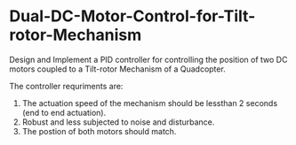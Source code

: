 # Dual-DC-Motor-Control-for-Tilt-rotor-Mechanism
Design and Implement a PID controller for controlling the position of two DC motors coupled to a Tilt-rotor Mechanism of a Quadcopter.

The controller requriments are:
1. The actuation speed of the mechanism should be lessthan 2 seconds (end to end actuation).
2. Robust and less subjected to noise and disturbance.
3. The  postion of both motors should match.
